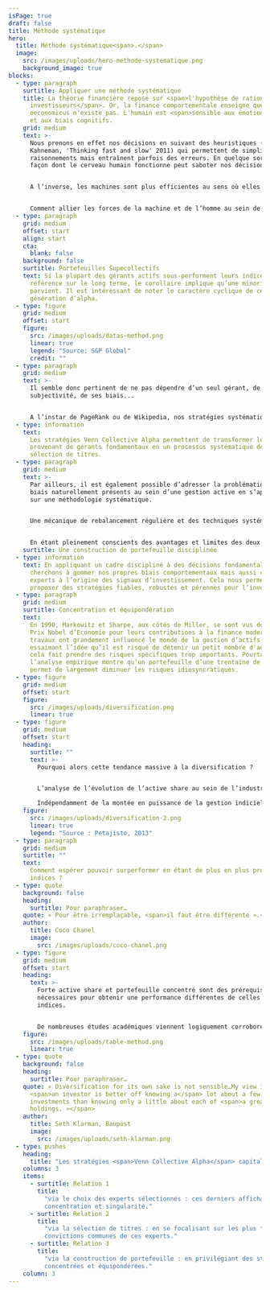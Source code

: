 ```yaml
---
isPage: true
draft: false
title: Méthode systématique
hero:
  title: Méthode systématique<span>.</span>
  image:
    src: /images/uploads/hero-methode-systematique.png
    background_image: true
blocks:
  - type: paragraph
    surtitle: Appliquer une méthode systématique
    title: La théorie financière repose sur <span>l'hypothèse de rationalité des
      investisseurs</span>. Or, la finance comportementale enseigne que l'homo
      oeconomicus n'existe pas. L'humain est <span>sensible aux émotions</span>
      et aux biais cognitifs.
    grid: medium
    text: >-
      Nous prenons en effet nos décisions en suivant des heuristiques (Daniel
      Kahneman, 'Thinking fast and slow' 2011) qui permettent de simplifier les
      raisonnements mais entraînent parfois des erreurs. En quelque sorte, la
      façon dont le cerveau humain fonctionne peut saboter nos décisions.


      A l’inverse, les machines sont plus efficientes au sens où elles n’ont pas d’émotions, pas de fatigue, pas d’ego… et disposent de capacités de traitement extrêmement puissantes. Toutefois, elles n’arrivent pas encore à résoudre des systèmes complexes, multi-facettes. Très souvent, les meilleurs systèmes informatiques ne font guère plus que synthétiser la prise de décision humaine. Par exemple, l'algorithme PageRank est basé sur l'affichage des pages les plus consultées par les internautes. Comme le souligne John Markoff dans son livre 'Machines of Loving Grace', cet algorithme exploite essentiellement l'intelligence collective humaine en agrégeant des sources d'information précieuses.


      Comment allier les forces de la machine et de l’homme au sein de l’investissement ?
  - type: paragraph
    grid: medium
    offset: start
    align: start
    cta:
      blank: false
    background: false
    surtitle: Portefeuilles Supecollectifs
    text: Si la plupart des gérants actifs sous-performent leurs indices de
      référence sur le long terme, le corollaire implique qu’une minorité y
      parvient. Il est intéressant de noter le caractère cyclique de cette
      génération d’alpha.
  - type: figure
    grid: medium
    offset: start
    figure:
      src: /images/uploads/datas-method.png
      linear: true
      legend: "Source: S&P Global"
      credit: ""
  - type: paragraph
    grid: medium
    text: >-
      Il semble donc pertinent de ne pas dépendre d’un seul gérant, de sa
      subjectivité, de ses biais...


      A l’instar de PageRank ou de Wikipedia, nos stratégies systématiques exploitent l’intelligence collective d’experts en stock-picking, en agrégeant des sources d’information que nous jugeons précieuses.
  - type: information
    text:
      Les stratégies Venn Collective Alpha permettent de transformer les signaux
      provenant de gérants fondamentaux en un processus systématique de
      sélection de titres.
  - type: paragraph
    grid: medium
    text: >-
      Par ailleurs, il est également possible d’adresser la problématique des
      biais naturellement présents au sein d’une gestion active en s’appuyant
      sur une méthodologie systématique.


      Une mécanique de rebalancement régulière et des techniques systématiques de construction de portefeuille sont aussi un moyen de nous affranchir de tous biais affectant parfois les gérants fondamentaux (entêtement, complaisance….).


      En étant pleinement conscients des avantages et limites des deux approches (fondamentale / quantitative) nous sommes en mesure de marier le meilleur des deux mondes afin de développer une approche plus robuste. Cette dernière s’appuie sur des algorithmes et les récentes découvertes dans le domaine de la prévision, de la théorie de la décision et de la finance comportementale.
    surtitle: Une construction de portefeuille disciplinée
  - type: information
    text: En appliquant un cadre discipliné à des décisions fondamentales, nous
      cherchons à gommer nos propres biais comportementaux mais aussi ceux des
      experts à l’origine des signaux d’investissement. Cela nous permet de
      proposer des stratégies fiables, robustes et pérennes pour l’investisseur.
  - type: paragraph
    grid: medium
    surtitle: Concentration et équipondération
    text:
      En 1990, Markowitz et Sharpe, aux côtés de Miller, se sont vus décerner le
      Prix Nobel d’Economie pour leurs contributions à la finance moderne. Leurs
      travaux ont grandement influencé le monde de la gestion d’actifs, en
      essaimant l’idée qu’il est risqué de détenir un petit nombre d'actions car
      cela fait prendre des risques spécifiques trop importants. Pourtant,
      l’analyse empirique montre qu’un portefeuille d’une trentaine de titres
      permet de largement diminuer les risques idiosyncratiques.
  - type: figure
    grid: medium
    offset: start
    figure:
      src: /images/uploads/diversification.png
      linear: true
  - type: figure
    grid: medium
    offset: start
    heading:
      surtitle: ""
      text: >-
        Pourquoi alors cette tendance massive à la diversification ?


        L’analyse de l’évolution de l’active share au sein de l’industrie de la gestion apporte des éléments de réponse.

        Indépendamment de la montée en puissance de la gestion indicielle, la gestion active est elle-même structurellement de moins en moins ‘active’ , en raison de facteurs externes ou internes :  la réglementation ; le gérant qui souhaite limiter sa singularité face aux concurrents, aux indices de marché, pilotant ainsi son risque de ‘carrière’ ; le contrôle des risques…
    figure:
      src: /images/uploads/diversification-2.png
      linear: true
      legend: "Source : Petajisto, 2013"
  - type: paragraph
    grid: medium
    surtitle: ""
    text:
      Comment espérer pouvoir surperformer en étant de plus en plus proche des
      indices ?
  - type: quote
    background: false
    heading:
      surtitle: Pour paraphraser…
    quote: « Pour être irremplaçable, <span>il faut être différente ».</span>
    author:
      title: Coco Chanel
      image:
        src: /images/uploads/coco-chanel.png
  - type: figure
    grid: medium
    offset: start
    heading:
      text: >-
        Forte active share et portefeuille concentré sont des prérequis
        nécessaires pour obtenir une performance différentes de celles des
        indices.


        De nombreuses études académiques viennent logiquement corroborer cette relation positive entre forte active share/concentration élevée et capacité à surperformer.
    figure:
      src: /images/uploads/table-method.png
      linear: true
  - type: quote
    background: false
    heading:
      surtitle: Pour paraphraser…
    quote: « Diversification for its own sake is not sensible…My view is that
      <span>an investor is better off knowing a</span> lot about a few
      investments than knowing only a little about each of <span>a great many
      holdings. »</span>
    author:
      title: Seth Klarman, Baupost
      image:
        src: /images/uploads/seth-klarman.png
  - type: pushes
    heading:
      title: "Les stratégies <span>Venn Collective Alpha</span> capitalisent sur cette relation à plusieurs titres :"
    columns: 3
    items:
      - surtitle: Relation 1
        title:
          "via le choix des experts sélectionnés : ces derniers affichant eux-mêmes
          concentration et singularité."
      - surtitle: Relation 2
        title:
          "via la sélection de titres : en se focalisant sur les plus fortes
          convictions communes de ces experts."
      - surtitle: Relation 3
        title:
          "via la construction de portefeuille : en privilégiant des stratégies
          concentrées et équipondérées."
    column: 3
---
```

